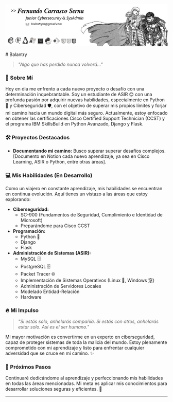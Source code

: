 <p align="center">
  <img src="https://github.com/BalantryFernando/BalantryFernando/blob/main/banner54.jpg?raw=true" alt="Mi Banner Profesional" width="1000">
</p>
# Balantry

> *"Algo que has perdido nunca volverá..."*

### 👤 Sobre Mí

Hoy en dia me enfrento a cada nuevo proyecto o desafío con una determinación inquebrantable. Soy un estudiante de ASIR 😊 con una profunda pasión por adquirir nuevas habilidades, especialmente en Python 🐍 y Ciberseguridad 🛡️, con el objetivo de superar mis propios límites y forjar mi camino hacia un mundo digital más seguro. Actualmente, estoy enfocado en obtener las certificaciones Cisco Certified Support Technician (CCST) y el programa IBM SkillsBuild en Python Avanzado, Django y Flask.

### 🛠️ Proyectos Destacados

* **Documentando mi camino:** Busco superar superar desafíos complejos. [Documento en Notion cada nuevo aprendizaje, ya sea en Cisco Learning, ASIR o Python, entre otras áreas].

### 💻 Mis Habilidades (En Desarrollo)

Como un viajero en constante aprendizaje, mis habilidades se encuentran en continua evolución. Aquí tienes un vistazo a las áreas que estoy explorando:

* **Ciberseguridad:**
    * SC-900 (Fundamentos de Seguridad, Cumplimiento e Identidad de Microsoft)
    * Preparándome para Cisco CCST
* **Programación:**
    * Python 🐍
    * Django
    * Flask
* **Administración de Sistemas (ASIR):**
    * MySQL 🗄️
    * PostgreSQL 🗄️
    * Packet Tracer 🌐
    * Implementación de Sistemas Operativos (Linux 🐧, Windows 窓)
    * Administración de Servidores Locales
    * Modelado Entidad-Relación
    * Hardware

### 🔥 Mi Impulso

>   *"Si estás solo, anhelarás compañía. Si estás con otros, anhelarás estar solo. Así es el ser humano."* 

Mi mayor motivación es convertirme en un experto en ciberseguridad, capaz de proteger sistemas de toda la malicia del mundo. Estoy plenamente comprometido con mi aprendizaje y listo para enfrentar cualquier adversidad que se cruce en mi camino. ✨

### 🚀 Próximos Pasos

Continuaré dedicándome al aprendizaje y perfeccionando mis habilidades en todas las áreas mencionadas. Mi meta es aplicar mis conocimientos para desarrollar soluciones seguras y eficientes. 🔭

---

